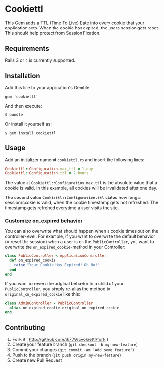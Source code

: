 # Cookiettl

This Gem adds a TTL (Time To Live) Date into every cookie that your application sets. When the cookie has expired, the users session gets reset. This should help protect from Session Fixation.

## Requirements

Rails 3 or 4 is currently supported.

## Installation

Add this line to your application's Gemfile:

    gem 'cookiettl'

And then execute:

    $ bundle

Or install it yourself as:

    $ gem install cookiettl

## Usage

Add an initializer namend `cookiettl.rb` and insert the following lines:

```ruby
Cookiettl::Configuration.max_ttl = 1.day
Cookiettl::Configuration.ttl = 2.hours
```

The value at `Cookiettl::Configuration.max_ttl` is the absolute value that a cookie is valid. In this example, all cookies will be invalidated after one day.

The second value `Cookiettl::Configuration.ttl` states how long a session/cookie is valid, when the cookie timestamp gets not refreshed. The timestamp gets refrehed everytime a user visits the site.

### Customize on_expired behavior
You can also overwrite what should happen when a cookie times out on the controller-level.
For example, if you want to overwrite the default behavior (= reset the session) when a user is on the `PublicController`, you want to overwrite the `on_expired_cookie`-method in your Controller:

```ruby
class PublicController < ApplicationController
  def on_expired_cookie
    raise "Your Cookie Has Expired! Oh No!"
  end
end
```

If you want to revert the original behavior in a child of your `PublicController`, you simply re-alias the method to `original_on_expired_cookie` like this:
```ruby
class AdminController < PublicController
  alias on_expired_cookie original_on_expired_cookie
end
```

## Contributing

1. Fork it ( http://github.com/jk779/cookiettl/fork )
2. Create your feature branch (`git checkout -b my-new-feature`)
3. Commit your changes (`git commit -am 'Add some feature'`)
4. Push to the branch (`git push origin my-new-feature`)
5. Create new Pull Request
